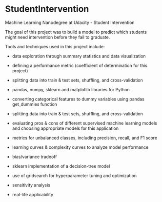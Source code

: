 # StudentIntervention
Machine Learning Nanodegree at Udacity - Student Intervention

The goal of this project was to build a model to predict which students might need intervention before they fail to graduate.

Tools and techniques used in this project include:

* data exploration through summary statistics and data visualization
* defining a performance metric (coefficient of determination for this project)
* splitting data into train & test sets, shuffling, and cross-validation


* pandas, numpy, sklearn and matplotlib libraries for Python
* converting categorical features to dummy variables using pandas get_dummies function
* splitting data into train & test sets, shuffling, and cross-validation
* evaluating pros & cons of different supervised machine learning models and choosing appropriate models for this application
* metrics for unbalanced classes, including precision, recall, and F1 score


* learning curves & complexity curves to analyze model performance
* bias/variance tradeoff 
* sklearn implementation of a decision-tree model
* use of gridsearch for hyperparameter tuning and optimization
* sensitivity analysis
* real-life applicability



